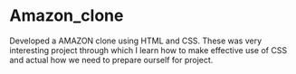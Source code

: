# Amazon_clone
Developed a AMAZON clone using HTML and CSS. These was very interesting project through which I learn how to make effective use of CSS and actual how we need to prepare ourself for project. 
